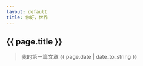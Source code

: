 ```yaml
---
layout: default
title: 你好，世界
---
```

## {{ page.title }}
> 我的第一篇文章
> {{ page.date | date_to_string }}